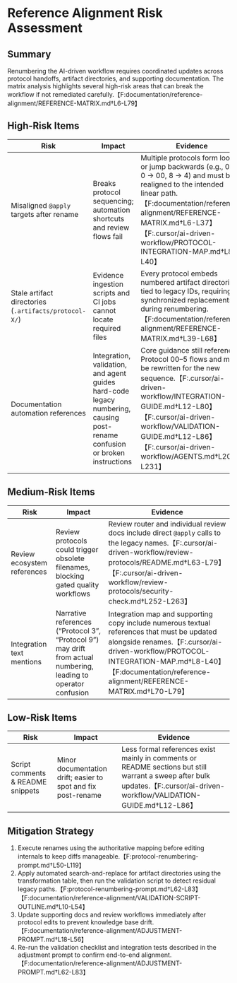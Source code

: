 # Reference Alignment Risk Assessment

## Summary
Renumbering the AI-driven workflow requires coordinated updates across protocol handoffs, artifact directories, and supporting documentation. The matrix analysis highlights several high-risk areas that can break the workflow if not remediated carefully.【F:documentation/reference-alignment/REFERENCE-MATRIX.md†L6-L79】

## High-Risk Items
| Risk | Impact | Evidence |
| --- | --- | --- |
| Misaligned `@apply` targets after rename | Breaks protocol sequencing; automation shortcuts and review flows fail | Multiple protocols form loops or jump backwards (e.g., 00 → 0 → 00, 8 → 4) and must be realigned to the intended linear path.【F:documentation/reference-alignment/REFERENCE-MATRIX.md†L6-L37】【F:.cursor/ai-driven-workflow/PROTOCOL-INTEGRATION-MAP.md†L8-L40】 |
| Stale artifact directories (`.artifacts/protocol-X/`) | Evidence ingestion scripts and CI jobs cannot locate required files | Every protocol embeds numbered artifact directories tied to legacy IDs, requiring synchronized replacements during renumbering.【F:documentation/reference-alignment/REFERENCE-MATRIX.md†L39-L68】 |
| Documentation automation references | Integration, validation, and agent guides hard-code legacy numbering, causing post-rename confusion or broken instructions | Core guidance still references Protocol 00–5 flows and must be rewritten for the new sequence.【F:.cursor/ai-driven-workflow/INTEGRATION-GUIDE.md†L12-L80】【F:.cursor/ai-driven-workflow/VALIDATION-GUIDE.md†L12-L86】【F:.cursor/ai-driven-workflow/AGENTS.md†L20-L231】 |

## Medium-Risk Items
| Risk | Impact | Evidence |
| --- | --- | --- |
| Review ecosystem references | Review protocols could trigger obsolete filenames, blocking gated quality workflows | Review router and individual review docs include direct `@apply` calls to the legacy names.【F:.cursor/ai-driven-workflow/review-protocols/README.md†L63-L79】【F:.cursor/ai-driven-workflow/review-protocols/security-check.md†L252-L263】 |
| Integration text mentions | Narrative references (“Protocol 3”, “Protocol 9”) may drift from actual numbering, leading to operator confusion | Integration map and supporting copy include numerous textual references that must be updated alongside renames.【F:.cursor/ai-driven-workflow/PROTOCOL-INTEGRATION-MAP.md†L8-L40】【F:documentation/reference-alignment/REFERENCE-MATRIX.md†L70-L79】 |

## Low-Risk Items
| Risk | Impact | Evidence |
| --- | --- | --- |
| Script comments & README snippets | Minor documentation drift; easier to spot and fix post-rename | Less formal references exist mainly in comments or README sections but still warrant a sweep after bulk updates.【F:.cursor/ai-driven-workflow/VALIDATION-GUIDE.md†L12-L86】 |

## Mitigation Strategy
1. Execute renames using the authoritative mapping before editing internals to keep diffs manageable.【F:protocol-renumbering-prompt.md†L50-L119】
2. Apply automated search-and-replace for artifact directories using the transformation table, then run the validation script to detect residual legacy paths.【F:protocol-renumbering-prompt.md†L62-L83】【F:documentation/reference-alignment/VALIDATION-SCRIPT-OUTLINE.md†L10-L54】
3. Update supporting docs and review workflows immediately after protocol edits to prevent knowledge base drift.【F:documentation/reference-alignment/ADJUSTMENT-PROMPT.md†L18-L56】
4. Re-run the validation checklist and integration tests described in the adjustment prompt to confirm end-to-end alignment.【F:documentation/reference-alignment/ADJUSTMENT-PROMPT.md†L62-L83】
